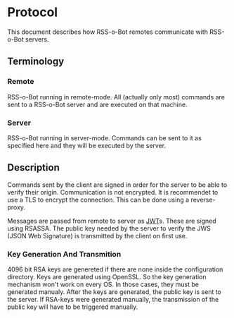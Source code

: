 # Protocol

This document describes how RSS-o-Bot remotes communicate with RSS-o-Bot servers.

## Terminology

### Remote
RSS-o-Bot running in remote-mode. All (actually only most) commands are sent to a RSS-o-Bot server and are executed on that machine.

### Server
RSS-o-Bot running in server-mode. Commands can be sent to it as specified here and they will be executed by the server.

## Description

Commands sent by the client are signed in order for the server to be able to verify their origin. Communication is not encrypted. It is recommendet to use a TLS to encrypt the connection. This can be done using a reverse-proxy.

Messages are passed from remote to server as [JWT](https://tools.ietf.org/html/rfc7519)s. These are signed using RSASSA. The public key needed by the server to verify the JWS (JSON Web Signature) is transmitted by the client on first use.

### Key Generation And Transmition

4096 bit RSA keys are genereted if there are none inside the configuration directory. Keys are generated using OpenSSL. So the key generation mechanism won't work on every OS. In those cases, they must be generated manualy. After the keys are generated, the public key is sent to the server. If RSA-keys were generated manually, the transmission of the public key will have to be triggered manually.

